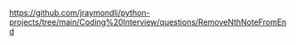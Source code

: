 https://github.com/jraymondli/python-projects/tree/main/Coding%20Interview/questions/RemoveNthNoteFromEnd
